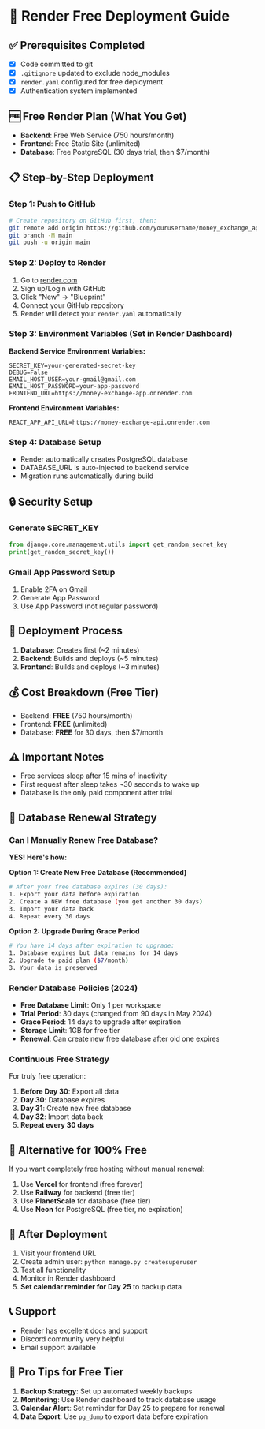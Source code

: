 # 🚀 Render Free Deployment Guide

## ✅ Prerequisites Completed
- [x] Code committed to git
- [x] `.gitignore` updated to exclude node_modules
- [x] `render.yaml` configured for free deployment
- [x] Authentication system implemented

## 🆓 Free Render Plan (What You Get)
- **Backend**: Free Web Service (750 hours/month)
- **Frontend**: Free Static Site (unlimited)
- **Database**: Free PostgreSQL (30 days trial, then $7/month)

## 📋 Step-by-Step Deployment

### Step 1: Push to GitHub
```bash
# Create repository on GitHub first, then:
git remote add origin https://github.com/yourusername/money_exchange_app.git
git branch -M main
git push -u origin main
```

### Step 2: Deploy to Render
1. Go to [render.com](https://render.com)
2. Sign up/Login with GitHub
3. Click "New" → "Blueprint"
4. Connect your GitHub repository
5. Render will detect your `render.yaml` automatically

### Step 3: Environment Variables (Set in Render Dashboard)
**Backend Service Environment Variables:**
```
SECRET_KEY=your-generated-secret-key
DEBUG=False
EMAIL_HOST_USER=your-gmail@gmail.com
EMAIL_HOST_PASSWORD=your-app-password
FRONTEND_URL=https://money-exchange-app.onrender.com
```

**Frontend Environment Variables:**
```
REACT_APP_API_URL=https://money-exchange-api.onrender.com
```

### Step 4: Database Setup
- Render automatically creates PostgreSQL database
- DATABASE_URL is auto-injected to backend service
- Migration runs automatically during build

## 🔒 Security Setup

### Generate SECRET_KEY
```python
from django.core.management.utils import get_random_secret_key
print(get_random_secret_key())
```

### Gmail App Password Setup
1. Enable 2FA on Gmail
2. Generate App Password
3. Use App Password (not regular password)

## 🚀 Deployment Process
1. **Database**: Creates first (~2 minutes)
2. **Backend**: Builds and deploys (~5 minutes)
3. **Frontend**: Builds and deploys (~3 minutes)

## 💰 Cost Breakdown (Free Tier)
- Backend: **FREE** (750 hours/month)
- Frontend: **FREE** (unlimited)
- Database: **FREE** for 30 days, then $7/month

## ⚠️ Important Notes
- Free services sleep after 15 mins of inactivity
- First request after sleep takes ~30 seconds to wake up
- Database is the only paid component after trial

## 🔄 **Database Renewal Strategy**

### **Can I Manually Renew Free Database?**
**YES! Here's how:**

**Option 1: Create New Free Database (Recommended)**
```bash
# After your free database expires (30 days):
1. Export your data before expiration
2. Create a NEW free database (you get another 30 days)
3. Import your data back
4. Repeat every 30 days
```

**Option 2: Upgrade During Grace Period**
```bash
# You have 14 days after expiration to upgrade:
1. Database expires but data remains for 14 days
2. Upgrade to paid plan ($7/month)
3. Your data is preserved
```

### **Render Database Policies (2024)**
- **Free Database Limit**: Only 1 per workspace
- **Trial Period**: 30 days (changed from 90 days in May 2024)
- **Grace Period**: 14 days to upgrade after expiration
- **Storage Limit**: 1GB for free tier
- **Renewal**: Can create new free database after old one expires

### **Continuous Free Strategy**
For truly free operation:
1. **Before Day 30**: Export all data
2. **Day 30**: Database expires
3. **Day 31**: Create new free database 
4. **Day 32**: Import data back
5. **Repeat every 30 days**

## 🎯 Alternative for 100% Free
If you want completely free hosting without manual renewal:
1. Use **Vercel** for frontend (free forever)
2. Use **Railway** for backend (free tier)
3. Use **PlanetScale** for database (free tier)
4. Use **Neon** for PostgreSQL (free tier, no expiration)

## 🔄 After Deployment
1. Visit your frontend URL
2. Create admin user: `python manage.py createsuperuser`
3. Test all functionality
4. Monitor in Render dashboard
5. **Set calendar reminder for Day 25** to backup data

## 📞 Support
- Render has excellent docs and support
- Discord community very helpful
- Email support available

## 🚨 **Pro Tips for Free Tier**
1. **Backup Strategy**: Set up automated weekly backups
2. **Monitoring**: Use Render dashboard to track database usage
3. **Calendar Alert**: Set reminder for Day 25 to prepare for renewal
4. **Data Export**: Use `pg_dump` to export data before expiration 